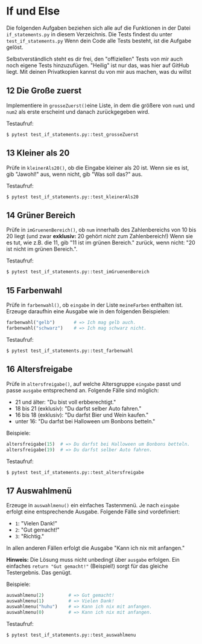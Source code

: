 # If und Else

Die folgenden Aufgaben beziehen sich alle auf die Funktionen in der Datei
`if_statements.py` in diesem Verzeichnis. Die Tests findest du unter
`test_if_statements.py`  Wenn dein Code alle Tests besteht, ist die Aufgabe
gelöst.

Selbstverständlich steht es dir frei, den "offiziellen" Tests von mir auch
noch eigene Tests hinzuzufügen. "Heilig" ist nur das, was hier auf GitHub
liegt. Mit deinen Privatkopien kannst du von mir aus machen, was du willst

## 12 Die Große zuerst

Implementiere in `grosseZuerst()`eine Liste, in dem die größere von `num1` und
`num2` als erste erscheint und danach zurückgegeben wird.

Testaufruf:
```
$ pytest test_if_statements.py::test_grosseZuerst
```

## 13 Kleiner als 20

Prüfe in `kleinerAls20()`, ob die Eingabe kleiner als 20 ist. Wenn sie es ist,
gib "Jawohl!" aus, wenn nicht, gib "Was soll das?" aus.

Testaufruf:
```
$ pytest test_if_statements.py::test_kleinerAls20
```

## 14 Grüner Bereich

Prüfe in `imGruenenBereich()`, ob `num` innerhalb des Zahlenbereichs von 10 bis
20 liegt (und zwar **exklusiv:** 20 gehört *nicht* zum Zahlenbereich!) Wenn sie
es tut, wie z.B. die 11, gib "11 ist im grünen Bereich." zurück, wenn nicht: "20
ist nicht im grünen Bereich.".

Testaufruf:
```
$ pytest test_if_statements.py::test_imGruenenBereich
```

## 15 Farbenwahl

Prüfe in `farbenwahl()`, ob `eingabe` in der Liste `meineFarben` enthalten ist. Erzeuge daraufhin eine Ausgabe wie in den folgenden Beispielen:

```py
farbenwahl("gelb")       # => Ich mag gelb auch.
farbenwahl("schwarz")    # => Ich mag schwarz nicht.
```

Testaufruf:
```
$ pytest test_if_statements.py::test_farbenwahl
```

## 16 Altersfreigabe

Prüfe in `altersfreigabe()`, auf welche Altersgruppe `eingabe` passt und passe `ausgabe` entsprechend an. Folgende Fälle sind möglich:

* 21 und älter: "Du bist voll erbberechtigt."
* 18 bis 21 (exklusiv): "Du darfst selber Auto fahren."
* 16 bis 18 (exklusiv): "Du darfst Bier und Wein kaufen."
* unter 16: "Du darfst bei Halloween um Bonbons betteln."

Beispiele:

```py
altersfreigabe(15)  # => Du darfst bei Halloween um Bonbons betteln.
altersfreigabe(19)  # => Du darfst selber Auto fahren.
```

Testaufruf:
```
$ pytest test_if_statements.py::test_altersfreigabe
```

## 17 Auswahlmenü

Erzeuge in `auswahlmenu()` ein einfaches Tastenmenü. Je nach `eingabe` erfolgt eine entsprechende Ausgabe. Folgende Fälle sind vordefiniert:

* `1`: "Vielen Dank!"
* `2`: "Gut gemacht!"
* `3`: "Richtig."

In allen anderen Fällen erfolgt die Ausgabe "Kann ich nix mit anfangen."

**Hinweis:** Die Lösung muss nicht unbedingt über `ausgabe` erfolgen. Ein einfaches `return "Gut gemacht!"` (Beispiel!) sorgt für das gleiche Testergebnis. Das genügt.


Beispiele:
```py
auswahlmenu(2)         # => Gut gemacht!
auswahlmenu(1)         # => Vielen Dank!
auswahlmenu("huhu")    # => Kann ich nix mit anfangen.
auswahlmenu(0)         # => Kann ich nix mit anfangen.
```

Testaufruf:
```
$ pytest test_if_statements.py::test_auswahlmenu
```


